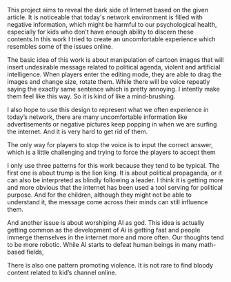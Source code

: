 This project aims to reveal the dark side of Internet based on the given article.
It is noticeable that today's network environment is filled with negative information, which might be harmful to our psychological health, especially for kids who don’t have enough ability to discern these contents.In this work I tried to create an uncomfortable experience which resembles some of the issues online.

The basic idea of this work is about manipulation of cartoon images that will insert undesirable message related to political agenda, violent and artificial intelligence. 
When players enter the editing mode, they are able to drag the images and change size, rotate them. While there will be voice repeatly saying the exactly same sentence which is pretty annoying. I intently make them feel like this way. So it is kind of like a mind-brushing.

I also hope to use this design to represent what we often experience in today’s network, there are many uncomfortable information like advertisements or negative pictures keep popping in when we are surfing the internet. And it is very hard to get rid of them.

The only way for players to stop the voice is to input the correct answer, which is a little challenging and trying to force the players to accept them

I only use three patterns for this work because they tend to be typical. The first one is about trump is the lion king. It is about political propaganda, or it can also be interpreted as blindly following a leader. I think it is getting more and more obvious that the internet has been used a tool serving for political purpose. And for the children, although they might not be able to understand it, the message come across their minds can still influence them.

And another issue is about worshiping AI as god. This idea is actually getting common as the development of Ai is getting fast and people immerge themselves in the internet more and more often. Our thoughts tend to be more robotic. While AI starts to defeat human beings in many math-based fields,

There is also one pattern promoting violence. It is not rare to find bloody content related to kid’s channel online.


